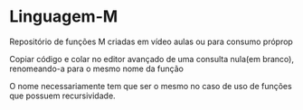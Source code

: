 # Linguagem-M
Repositório de funções M criadas em vídeo aulas ou para consumo próprop

Copiar código e colar no editor avançado de uma consulta nula(em branco), renomeando-a para o mesmo nome da função

O nome necessariamente tem que ser o mesmo no caso de uso de funções que possuem recursividade.
